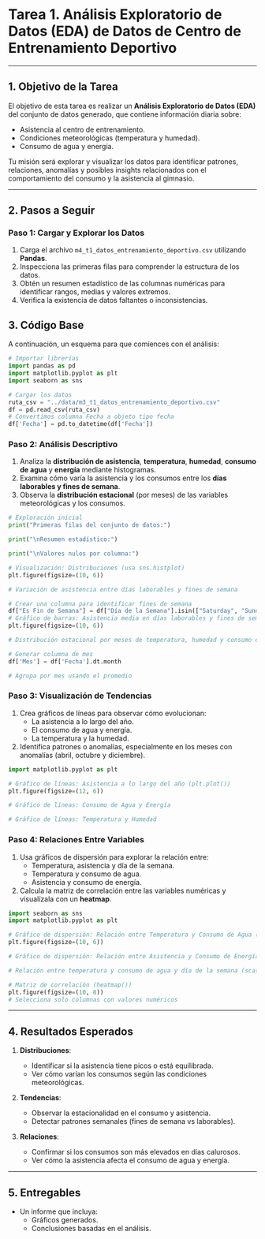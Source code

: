 # Tarea 1. Análisis Exploratorio de Datos (EDA) de Datos de Centro de Entrenamiento Deportivo

---

## **1. Objetivo de la Tarea**

El objetivo de esta tarea es realizar un **Análisis Exploratorio de Datos (EDA)** del conjunto de datos generado, que contiene información diaria sobre:
- Asistencia al centro de entrenamiento.
- Condiciones meteorológicas (temperatura y humedad).
- Consumo de agua y energía.

Tu misión será explorar y visualizar los datos para identificar patrones, relaciones, anomalías y posibles insights relacionados con el comportamiento del consumo y la asistencia al gimnasio.

---

## **2. Pasos a Seguir**

### **Paso 1: Cargar y Explorar los Datos**
1. Carga el archivo `m4_t1_datos_entrenamiento_deportivo.csv` utilizando **Pandas**.
2. Inspecciona las primeras filas para comprender la estructura de los datos.
3. Obtén un resumen estadístico de las columnas numéricas para identificar rangos, medias y valores extremos.
4. Verifica la existencia de datos faltantes o inconsistencias.
## **3. Código Base**

A continuación, un esquema para que comiences con el análisis:

```python
# Importar librerías
import pandas as pd
import matplotlib.pyplot as plt
import seaborn as sns

# Cargar los datos
ruta_csv = "../data/m3_t1_datos_entrenamiento_deportivo.csv"
df = pd.read_csv(ruta_csv)
# Convertimos columna Fecha a objeto tipo fecha
df['Fecha'] = pd.to_datetime(df['Fecha'])
```

### **Paso 2: Análisis Descriptivo**
1. Analiza la **distribución de asistencia**, **temperatura**, **humedad**, **consumo de agua** y **energía** mediante histogramas.
2. Examina cómo varía la asistencia y los consumos entre los **días laborables y fines de semana**.
3. Observa la **distribución estacional** (por meses) de las variables meteorológicas y los consumos.
```python
# Exploración inicial
print("Primeras filas del conjunto de datos:")

print("\nResumen estadístico:")

print("\nValores nulos por columna:")

```

```python
# Visualización: Distribuciones (usa sns.histplot)
plt.figure(figsize=(10, 6))

```
```python
# Variación de asistencia entre días laborables y fines de semana

# Crear una columna para identificar fines de semana
df["Es Fin de Semana"] = df["Día de la Semana"].isin(["Saturday", "Sunday"])
# Gráfico de barras: Asistencia media en días laborables y fines de semana (barplot)
plt.figure(figsize=(10, 6))
```
```python
# Distribución estacional por meses de temperatura, humedad y consumo de energía

# Generar columna de mes
df['Mes'] = df['Fecha'].dt.month

# Agrupa por mes usando el promedio

```

### **Paso 3: Visualización de Tendencias**
1. Crea gráficos de líneas para observar cómo evolucionan:
   - La asistencia a lo largo del año.
   - El consumo de agua y energía.
   - La temperatura y la humedad.
2. Identifica patrones o anomalías, especialmente en los meses con anomalías (abril, octubre y diciembre).

```python
import matplotlib.pyplot as plt

# Gráfico de líneas: Asistencia a lo largo del año (plt.plot())
plt.figure(figsize=(12, 6))

# Gráfico de líneas: Consumo de Agua y Energía

# Gráfico de líneas: Temperatura y Humedad

```

### **Paso 4: Relaciones Entre Variables**
1. Usa gráficos de dispersión para explorar la relación entre:
   - Temperatura, asistencia y día de la semana.
   - Temperatura y consumo de agua.
   - Asistencia y consumo de energía.
2. Calcula la matriz de correlación entre las variables numéricas y visualízala con un **heatmap**.

```python
import seaborn as sns
import matplotlib.pyplot as plt

# Gráfico de dispersión: Relación entre Temperatura y Consumo de Agua (scatterplot())
plt.figure(figsize=(10, 6))

# Gráfico de dispersión: Relación entre Asistencia y Consumo de Energía (scatterplot())

# Relación entre temperatura y consumo de agua y día de la semana (scatterplot() con hue)

```

```python
# Matriz de correlación (heatmap())
plt.figure(figsize=(10, 8))
# Selecciona solo columnas con valores numéricos

```

---

## **4. Resultados Esperados**

1. **Distribuciones**:
   - Identificar si la asistencia tiene picos o está equilibrada.
   - Ver cómo varían los consumos según las condiciones meteorológicas.

2. **Tendencias**:
   - Observar la estacionalidad en el consumo y asistencia.
   - Detectar patrones semanales (fines de semana vs laborables).

3. **Relaciones**:
   - Confirmar si los consumos son más elevados en días calurosos.
   - Ver cómo la asistencia afecta el consumo de agua y energía.

---

## **5. Entregables**

- Un informe que incluya:
  - Gráficos generados.
  - Conclusiones basadas en el análisis.

